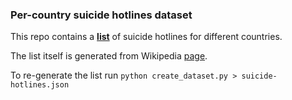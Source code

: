 ### Per-country suicide hotlines dataset

This repo contains a **[list](https://github.com/sashabaranov/suicide-hotlines/blob/main/suicide-hotlines.json)** of suicide hotlines for different countries.



The list itself is generated from Wikipedia [page](https://en.wikipedia.org/wiki/List_of_suicide_crisis_lines).

To re-generate the list run `python create_dataset.py > suicide-hotlines.json`

